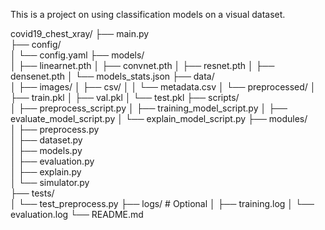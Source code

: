 This is a project on using classification models on a visual dataset.

covid19_chest_xray/
├── main.py                 
├── config/                 
│   └── config.yaml
├── models/   
│   ├── linearnet.pth
│   ├── convnet.pth
│   ├── resnet.pth
│   ├── densenet.pth
│   └── models_stats.json
├── data/                   
│   ├── images/
│   ├── csv/
│   │   └── metadata.csv
│   └── preprocessed/
│       ├── train.pkl
│       ├── val.pkl
│       └── test.pkl
├── scripts/               
│   ├── preprocess_script.py
│   ├── training_model_script.py
│   ├── evaluate_model_script.py
│   └── explain_model_script.py
├── modules/                
│   ├── preprocess.py      
│   ├── dataset.py          
│   ├── models.py           
│   ├── evaluation.py       
│   ├── explain.py         
│   └── simulator.py        
├── tests/                 
│   └── test_preprocess.py
├── logs/                   # Optional
│   ├── training.log
│   └── evaluation.log
└── README.md